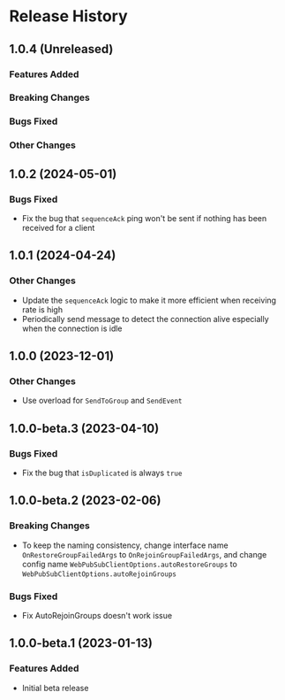# Release History

## 1.0.4 (Unreleased)

### Features Added

### Breaking Changes

### Bugs Fixed

### Other Changes

## 1.0.2 (2024-05-01)

### Bugs Fixed

- Fix the bug that `sequenceAck` ping won't be sent if nothing has been received for a client

## 1.0.1 (2024-04-24)

### Other Changes

- Update the `sequenceAck` logic to make it more efficient when receiving rate is high
- Periodically send message to detect the connection alive especially when the connection is idle

## 1.0.0 (2023-12-01)

### Other Changes

- Use overload for `SendToGroup` and `SendEvent`

## 1.0.0-beta.3 (2023-04-10)

### Bugs Fixed

- Fix the bug that `isDuplicated` is always `true`

## 1.0.0-beta.2 (2023-02-06)

### Breaking Changes

- To keep the naming consistency, change interface name `OnRestoreGroupFailedArgs` to `OnRejoinGroupFailedArgs`, and change config name `WebPubSubClientOptions.autoRestoreGroups` to `WebPubSubClientOptions.autoRejoinGroups`

### Bugs Fixed

- Fix AutoRejoinGroups doesn't work issue

## 1.0.0-beta.1 (2023-01-13)

### Features Added

- Initial beta release
